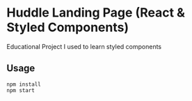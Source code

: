 # Huddle Landing Page (React & Styled Components)

Educational Project I used to learn styled components

## Usage

```
npm install
npm start
```
